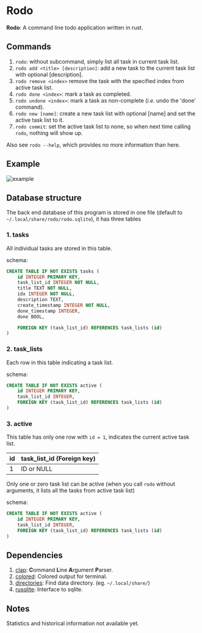 # Rodo
**Rodo**: A command line todo application written in rust.


## Commands

1. `rodo`: without subcommand, simply list all task in current task list.
2. `rodo add <title> [description]`: add a new task to the current task list with optional [description].
3. `rodo remove <index>` remove the task with the specified index from active task list.
4. `rodo done <index>`: mark a task as completed.
5. `rodo undone <index>`: mark a task as non-complete (*i.e.* undo the 'done' command).
6. `rodo new [name]`: create a new task list with optional [name] and set the active task list to it.
7. `rodo commit`: set the active task list to none, so when next time calling `rodo`, nothing will show up.

Also see `rodo --help`, which provides no more information than here.


## Example

![example](https://user-images.githubusercontent.com/31496021/175764741-831ac947-b2a3-4521-9734-f4bd24bda3b0.gif)



## Database structure

The back end database of this program is stored in one file (default to `~/.local/share/rodo/rodo.sqlite`), it has three tables

### 1. tasks

All individual tasks are stored in this table.

schema:

```sql
CREATE TABLE IF NOT EXISTS tasks (
	id INTEGER PRIMARY KEY,
	task_list_id INTEGER NOT NULL,
	title TEXT NOT NULL,
	idx INTEGER NOT NULL,
	description TEXT,
	create_timestamp INTEGER NOT NULL,
	done_timestamp INTEGER,
	done BOOL,

	FOREIGN KEY (task_list_id) REFERENCES task_lists (id)
)
```



### 2. task_lists

Each row in this table indicating a task list.

schema:

```sql
CREATE TABLE IF NOT EXISTS active (
	id INTEGER PRIMARY KEY,
	task_list_id INTEGER,
	FOREIGN KEY (task_list_id) REFERENCES task_lists (id)
)
```



### 3. active

This table has only one row with `id = 1`, indicates the current active task list.

| id   | task_list_id (Foreign key) |
| ---- | -------------------------- |
| 1    | ID or NULL                 |

Only one or zero task list can be active (when you call `rodo` without arguments, it lists all the tasks from active task list)

schema:

```sql
CREATE TABLE IF NOT EXISTS active (
	id INTEGER PRIMARY KEY,
	task_list_id INTEGER,
	FOREIGN KEY (task_list_id) REFERENCES task_lists (id)
)
```


## Dependencies

1. [clap](https://github.com/clap-rs/clap): **C**ommand **L**ine **A**rgument **P**arser.
2. [colored](https://crates.io/crates/colored): Colored output for terminal.
3. [directories](https://crates.io/crates/directories): Find data directory. (eg. `~/.local/share/`)
4. [rusqlite](https://github.com/rusqlite/rusqlite): Interface to sqlite.


## Notes

Statistics and historical information not available yet.
